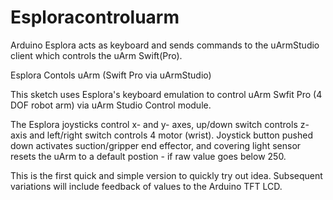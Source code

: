 # Esploracontroluarm
Arduino Esplora acts as keyboard and sends commands to the uArmStudio client which controls the uArm Swift(Pro).

Esplora Contols uArm (Swift Pro via uArmStudio)

This sketch uses Esplora's keyboard emulation to control uArm Swfit Pro (4 DOF robot arm) via uArm Studio Control module.

The Esplora joysticks control x- and y- axes, up/down switch controls z-axis and left/right switch controls 4 motor (wrist). Joystick button pushed down activates suction/gripper end effector, and covering light sensor resets the uArm to a default postion - if raw value goes below 250.

This is the first quick and simple version to quickly try out idea. Subsequent variations will include feedback of values to the Arduino TFT LCD.
